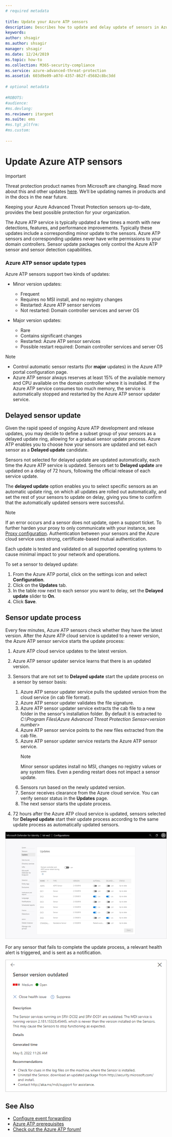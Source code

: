 ```yaml
---
# required metadata

title: Update your Azure ATP sensors
description: Describes how to update and delay update of sensors in Azure ATP.
keywords:
author: shsagir
ms.author: shsagir
manager: shsagir
ms.date: 12/24/2019
ms.topic: how-to
ms.collection: M365-security-compliance
ms.service: azure-advanced-threat-protection
ms.assetid: 603d9e09-a07d-4357-862f-d5682c8bc3dd

# optional metadata

#ROBOTS:
#audience:
#ms.devlang:
ms.reviewer: itargoet
ms.suite: ems
#ms.tgt_pltfrm:
#ms.custom:

---
```


# Update Azure ATP sensors

> [!IMPORTANT]
> Threat protection product names from Microsoft are changing. Read more about this and other updates [here](https://www.microsoft.com/security/blog/?p=91813).  We’ll be updating names in products and in the docs in the near future.

Keeping your Azure Advanced Threat Protection sensors up-to-date, provides the best possible protection for your organization.

The Azure ATP service is typically updated a few times a month with new detections, features, and  performance improvements. Typically these updates include a corresponding minor update to the sensors. Azure ATP sensors and corresponding updates never have write permissions to your domain controllers. Sensor update packages only control the Azure ATP sensor and sensor detection capabilities. 

### Azure ATP sensor update types    

Azure ATP sensors support two kinds of updates:
- Minor version updates: 
    - Frequent 
    - Requires no MSI install, and no registry changes
    - Restarted: Azure ATP sensor services 
    - Not restarted: Domain controller services and server OS

- Major version updates:
    - Rare
    - Contains significant changes 
    - Restarted: Azure ATP sensor services
    - Possible restart required: Domain controller services and server OS

> [!NOTE]
>- Control automatic sensor restarts (for **major** updates) in the Azure ATP portal configuration page. 
> - Azure ATP sensor always reserves at least 15% of the available memory and CPU available on the domain controller where it is installed. If the Azure ATP service consumes too much memory, the service is automatically stopped and restarted by the Azure ATP sensor updater service.

## Delayed sensor update

Given the rapid speed of ongoing Azure ATP development and release updates, you may decide to define a subset group of your sensors as a delayed update ring, allowing for a gradual sensor update process. Azure ATP enables you to choose how your sensors are updated and set each sensor as a **Delayed update** candidate.  

Sensors not selected for delayed update are updated automatically, each time the Azure ATP service is updated. Sensors set to **Delayed update** are updated on a delay of 72 hours, following the official release of each service update. 

The **delayed update** option enables you to select specific sensors as an automatic update ring, on which all updates are rolled out automatically, and set the rest of your sensors to update on delay, giving you time to confirm that the automatically updated sensors were successful.

> [!NOTE]
> If an error occurs and a sensor does not update, open a support ticket. To further harden your proxy to only communicate with your instance, see [Proxy configuration](configure-proxy.md).
Authentication between your sensors and the Azure cloud service uses strong, certificate-based mutual authentication. 

Each update is tested and validated on all supported operating systems to cause minimal impact to your network and operations.


To set a sensor to delayed update:

1. From the Azure ATP portal, click on the settings icon and select **Configuration**.
1. Click on the **Updates** tab.
1. In the table row next to each sensor you want to delay, set the **Delayed update** slider to **On**.
1. Click **Save**.
 
## Sensor update process

Every few minutes, Azure ATP sensors check whether they have the latest version. After the Azure ATP cloud service is updated to a newer version, the Azure ATP sensor service starts the update process:

1. Azure ATP cloud service updates to the latest version.
1. Azure ATP sensor updater service learns that there is an updated version.
1. Sensors that are not set to **Delayed update** start the update process on a sensor by sensor basis:
   1. Azure ATP sensor updater service pulls the updated version from the cloud service (in cab file format).
   2. Azure ATP sensor updater validates the file signature.
   3. Azure ATP sensor updater service extracts the cab file to a new folder in the sensor's installation folder. By default it is extracted to *C:\Program Files\Azure Advanced Threat Protection Sensor\<version number>*
   4. Azure ATP sensor service points to the new files extracted from the cab file.    
   5. Azure ATP sensor updater service restarts the Azure ATP sensor service.
       > [!NOTE]
      >Minor sensor updates install no MSI, changes no registry values or any system files. Even a pending restart does not impact a sensor update. 
   6. Sensors run based on the newly updated version.
   7. Sensor receives clearance from the Azure cloud service. You can verify sensor status in the **Updates** page.
   8. The next sensor starts the update process. 

1. 72 hours after the Azure ATP cloud service is updated, sensors selected for **Delayed update** start their update process according to the same update process as automatically updated sensors.

![Sensor update](media/sensor-update.png)


For any sensor that fails to complete the update process, a relevant health alert is triggered, and is sent as a notification.

![Sensor update failure](media/sensor-outdated.png)


## See Also

- [Configure event forwarding](configure-event-forwarding.md)
- [Azure ATP prerequisites](prerequisites.md)
- [Check out the Azure ATP forum!](https://aka.ms/azureatpcommunity)

